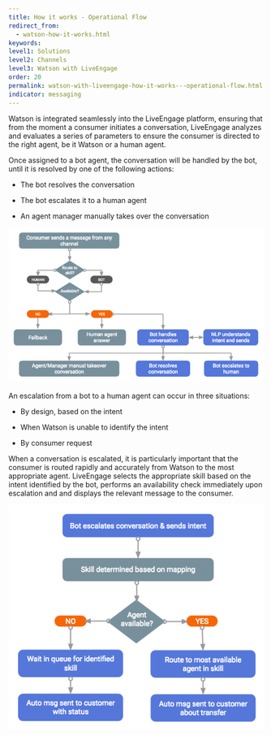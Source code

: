 ```yaml
---
title: How it works - Operational Flow
redirect_from:
  - watson-how-it-works.html
keywords:
level1: Solutions
level2: Channels
level3: Watson with LiveEngage
order: 20
permalink: watson-with-liveengage-how-it-works---operational-flow.html
indicator: messaging
---
```


Watson is integrated seamlessly into the LiveEngage platform, ensuring that from the moment a consumer initiates a conversation, LiveEngage analyzes and evaluates a series of parameters to ensure the consumer is directed to the right agent, be it Watson or a human agent.

Once assigned to a bot agent, the conversation will be handled by the bot, until it is resolved by one of the following actions:

* The bot resolves the conversation

* The bot escalates it to a human agent

* An agent manager manually takes over the conversation

![image alt text](images/image_0.png)

An escalation from a bot to a human agent can occur in three situations:

* By design, based on the intent

* When Watson is unable to identify the intent

* By consumer request

When a conversation is escalated, it is particularly important that the consumer is routed rapidly and accurately from Watson to the most appropriate agent. LiveEngage selects the appropriate skill based on the intent identified by the bot, performs an availability check immediately upon escalation and and displays the relevant message to the consumer.

![image alt text](images/image_1.png)
